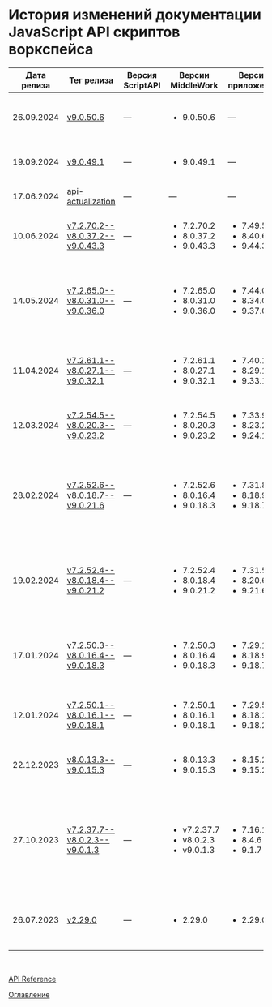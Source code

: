 # История изменений документации JavaScript API скриптов воркспейса

| Дата релиза | Тег релиза | Версия ScriptAPI | Версии MiddleWork | Версия приложения | Изменения |
| --- | --- | --- | --- | --- | --- |
| 26.09.2024 | [v9.0.50.6](https://github.com/optimacros/scripts_documentation/tree/v9.0.50.6) | — | <ul><li>9.0.50.6</li></ul> | — | <ul><li>В интерфейс [Connectors](./API/connectors.md#connectors) добавлен коннектор для подключения к базе данных `Vertica`</li></ul> |
| 19.09.2024 | [v9.0.49.1](https://github.com/optimacros/scripts_documentation/tree/v9.0.49.1) | — | <ul><li>9.0.49.1</li></ul> | — | <ul><li>В HTTP интерфейс [RequestBody](./API/http.md#request-body) добавлена функция `fileBody()`</li></ul> |
| 17.06.2024 | [api-actualization](https://github.com/optimacros/scripts_documentation/tree/api-actualization) | — | — | — | <ul><li>Актуализация декларации API скриптов</li></ul> |
| 10.06.2024 | [v7.2.70.2--v8.0.37.2--v9.0.43.3](https://github.com/optimacros/scripts_documentation/tree/v7.2.70.2--v8.0.37.2--v9.0.43.3) | — | <ul><li>7.2.70.2</li><li>8.0.37.2</li><li>9.0.43.3</li></ul> | <ul><li>7.49.5</li><li>8.40.6</li><li>9.44.3</li></ul> | <ul><li>В интерфейс [Importer](./API/exportImport.md#importer) добавлены функции `setEncoding()`, `getEncoding()`</li></ul> |
| 14.05.2024 | [v7.2.65.0--v8.0.31.0--v9.0.36.0](https://github.com/optimacros/scripts_documentation/tree/v7.2.65.0--v8.0.31.0--v9.0.36.0) | — |  <ul><li>7.2.65.0</li><li>8.0.31.0</li><li>9.0.36.0</li></ul> | <ul><li>7.44.0</li><li>8.34.0</li><li>9.37.0</li></ul> | <ul><li>Добавлены интерфейсы [Web.Builder](./API/notifications.md#web.builder), [Web.Result](./API/notifications.md#web.result) для отправки уведомлений в веб-приложение Optimacros</li><li>Интерфейс [WinAgent](./API/winAgent.md#win-agent-builder) помечен устаревшим (его поддержка прекращена, он будет удалён в будущих версиях приложения)</li></ul> |
| 11.04.2024 | [v7.2.61.1--v8.0.27.1--v9.0.32.1](https://github.com/optimacros/scripts_documentation/tree/v7.2.61.1--v8.0.27.1--v9.0.32.1) | — | <ul><li>7.2.61.1</li><li>8.0.27.1</li><li>9.0.32.1</li></ul> | <ul><li>7.40.1</li><li>8.29.1</li><li>9.33.1</li></ul> | <ul><li>Добавлен метод [ModelInfo.batchUpdateInputCellsViaFormula()](./API/common.md#model-info.batch-update-input-cells-via-formula) для пересчёта вводимых кубов или свойств справочников (см. интерфейс [ModelInfo](./API/common.md#model-info))</li></ul> |
| 12.03.2024 | [v7.2.54.5--v8.0.20.3--v9.0.23.2](https://github.com/optimacros/scripts_documentation/tree/v7.2.54.5--v8.0.20.3--v9.0.23.2) | — | <ul><li>7.2.54.5</li><li>8.0.20.3</li><li>9.0.23.2</li></ul> | <ul><li>7.33.9</li><li>8.23.2</li><li>9.24.1</li></ul> | <ul><li>Добавлены методы для получения хэш-сумм (<b><i>hash</i></b>) и подписи по алгоритму HMAC (<b><i>hmac</i></b>) (см. интерфейс [Crypto](./API/crypto.md#crypto))</li></ul> |
| 28.02.2024 | [v7.2.52.6--v8.0.18.7--v9.0.21.6](https://github.com/optimacros/scripts_documentation/tree/v7.2.52.6--v8.0.18.7--v9.0.21.6) | — | <ul><li>7.2.52.6</li><li>8.0.16.4</li><li>9.0.18.3</li></ul> | <ul><li>7.31.8</li><li>8.18.9</li><li>9.18.7</li></ul> | <ul><li>Добавлена возможность читать и редактировать пользователей модели и воркспейса из скриптов. Смотреть интерфейс [Users](./API/users.md#users)</li><li>Обновление от 11.03.2024: Исправлено описание измерений во вкладке `Пользователи модели`</li></ul> |
| 19.02.2024 | [v7.2.52.4--v8.0.18.4--v9.0.21.2](https://github.com/optimacros/scripts_documentation/tree/v7.2.52.4--v8.0.16.4--v9.0.x.x) | — | <ul><li>7.2.52.4</li><li>8.0.18.4</li><li>9.0.21.2</li></ul> | <ul><li>7.31.5</li><li>8.20.6</li><li>9.21.6</li></ul> | <ul><li>Добавлен интерфейс [Crypto](./API/crypto.md#crypto), в котором будут находиться функции для шифрования данных, получения хэшей, кодирования и декодирования и различные вспомогательные функции для подобных операций</li></ul> |
| 17.01.2024 | [v7.2.50.3--v8.0.16.4--v9.0.18.3](https://github.com/optimacros/scripts_documentation/tree/v7.2.50.3--v8.0.16.4--v9.0.18.3) | — | <ul><li>7.2.50.3</li><li>8.0.16.4</li><li>9.0.18.3</li></ul> | <ul><li>7.29.12</li><li>8.18.9</li><li>9.18.7</li></ul> | <ul><li>Для коннектора <b>Postgres</b> добавлена возможность импорта файлом в таблицу, находящуюся в схеме не по умолчанию. Смотреть интерфейс [PostgresqlImportBuilder](./API/relationalDB.md#postgresql-import-builder)</li></ul> |
| 12.01.2024 | [v7.2.50.1--v8.0.16.1--v9.0.18.1](https://github.com/optimacros/scripts_documentation/tree/v7.2.50.1--v8.0.16.1--v9.0.18.1) | — | <ul><li>7.2.50.1</li><li>8.0.16.1</li><li>9.0.18.1</li></ul> | <ul><li>7.29.5</li><li>8.18.2</li><li>9.18.2</li></ul> | <ul><li>Добавлена возможность читать аудит из скриптов. Смотреть интерфейс [Audit](./API/audit.md#audit)</li></ul> |
| 22.12.2023 | [v8.0.13.3--v9.0.15.3](https://github.com/optimacros/scripts_documentation/tree/v8.0.13.3--v9.0.15.3) | — | <ul><li>8.0.13.3</li><li>9.0.15.3</li></ul> | <ul><li>8.15.2</li><li>9.15.2</li></ul> | <ul><li>Добавлены методы переключения режима чтения данных модели для скриптов. Смотреть интерфейсы [Common](./API/common.md#common) и [ModelInfo](./API/common.md#model-info)</li></ul> |
| 27.10.2023 | [v7.2.37.7--v8.0.2.3--v9.0.1.3](https://github.com/optimacros/scripts_documentation/tree/v7.2.37.7--v8.0.2.3--v9.0.1.3) | — | <ul><li>v7.2.37.7</li><li>v8.0.2.3</li><li>v9.0.1.3</li></ul> | <ul><li>7.16.16</li><li>8.4.6</li><li>9.1.7</li></ul> | <ul><li>Добавлены опции пересчёта кубов: только указанный куб, указанный куб и его источники, указанный куб и его приёмники, указанный куб вместе со всеми связанными кубами. Смотреть интерфейс [ModelInfo](./API/common.md#model-info)</li><li>Исправлены описания [CsvParams](./API/exportImport.md#csv-params) в разделе [экспорта/импорта](./API/exportImport.md)</li></ul> |
| 26.07.2023 | [v2.29.0](https://github.com/optimacros/scripts_documentation/releases/tag/v2.29.0) | — | <ul><li>2.29.0</li></ul> | <ul><li>2.29.0</li></ul> | <ul><li>Асинхронный запуск скриптов, интерфейс [TaskPromise](./API/scriptChains.md#task-promise)</li><li>Поправлена документация, касающаяся [ResultActionsInfo](./API/scriptChains.md#result-actions-info)</li></ul> |

&nbsp;

[API Reference](./API/API.md)

[Оглавление](./README.md)